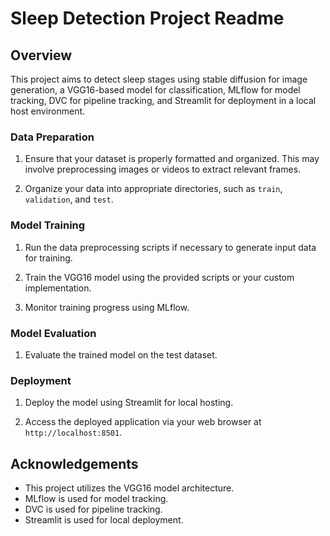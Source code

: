 # Sleep Detection Project Readme

## Overview

This project aims to detect sleep stages using stable diffusion for image generation, a VGG16-based model for classification, MLflow for model tracking, DVC for pipeline tracking, and Streamlit for deployment in a local host environment.


### Data Preparation

1. Ensure that your dataset is properly formatted and organized. This may involve preprocessing images or videos to extract relevant frames.

2. Organize your data into appropriate directories, such as `train`, `validation`, and `test`.

### Model Training

1. Run the data preprocessing scripts if necessary to generate input data for training.

2. Train the VGG16 model using the provided scripts or your custom implementation.
3. Monitor training progress using MLflow.

### Model Evaluation

1. Evaluate the trained model on the test dataset.

### Deployment

1. Deploy the model using Streamlit for local hosting.

2. Access the deployed application via your web browser at `http://localhost:8501`.

## Acknowledgements

- This project utilizes the VGG16 model architecture.
- MLflow is used for model tracking.
- DVC is used for pipeline tracking.
- Streamlit is used for local deployment.

